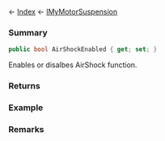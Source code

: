 ← [Index](Api-Index) ← [IMyMotorSuspension](Sandbox.ModAPI.Ingame.IMyMotorSuspension)

### Summary

```csharp
public bool AirShockEnabled { get; set; }
```

Enables or disalbes AirShock function.

### Returns

### Example

### Remarks

